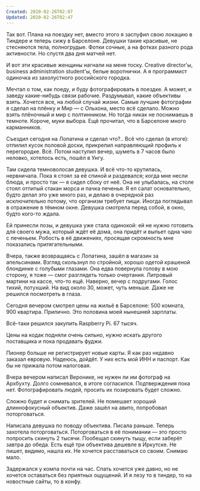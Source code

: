 ```yaml
---
Created: 2020-02-26T02:07
Updated: 2020-02-26T02:47
---
```

Так вот. Плана на поездку нет, вместо этого я заспуфил свою локацию в Тиндере и теперь сижу в Барселоне. Девушки такие красивые, не стесняются тела, полногрудые. Фотки сочные, а на фотках разного рода активности. Но спустя два дня матчей нет.

И вот эти красивые женщины нагнали на меня тоску. Creative director'ы, business administration student'ы, белые воротнички. А я программист одиночка из захолустного российского городка.

Мечтал о том, как поеду, и буду фотографировать в поездке. А может, и заведу какие-нибудь связи рабочие. Раздумывал, какие объективы взять. Хочется все, на любой случай жизни. Самые лучшие фотографии я сделал на плёнку и Мир — с Ольхона, место всё сделало. Можно взять плёночный и мир с полтинником. Но тогда никак не поснимаешь в темноте. Короче, муки выбора. Ещё прочитал, что в Барселоне много карманников.

Съездил сегодня на Лопатина и сделал что?.. Всё что сделал (в итоге): отпилил кусок половой доски, прикрепил направляющий профиль к перегородке. Всё. Потом наступил вечер, шуметь в 7 часов было неловко, хотелось есть, пошёл в Унгу.

Там сидела темноволосая девушка. И всё что-то крутилась, нервничала. Пока я стоял за её спиной и раздевался; когда мне несли блюда, и просто так — я сидел сбоку от неё. Она не улыбалась, на столе стоял отпитый стакан морса и пачка печенья. Я ел салат основательно, будто делал это уже много раз, и делаю в очередной раз исключительно потому, что организм требует пищи. Иногда поглядывал в отражение в тёмном окне. Девушка смотрела перед собой, в окно, будто кого-то ждала.

Ей принесли позы, и девушка уже стала одинокой: ей не нужно готовить для своего мужа, который ждёт её дома, она придёт и выпьет одна чаю с печеньем. Робость в её движениях, просящая скромность мне показались притягательными.

Вчера, также возвращаясь с Лопатина, зашёл в магазин за апельсинами. Взгляд скользнул по стройной, хорошо одетой крашеной блондинке с голубыми глазами. Она едва повернула голову в мою сторону, я тоже — смог разглядеть только очертания. Литровый мартини на кассе, что-то ещё. Наверно, вечер с подругами. Голос тихий, потухший. На вид около 30, может, чуть меньше. Даже не решился посмотреть в глаза.

Сегодня вечером смотрел цены на жильё в Барселоне: 500 комната, 900 квартира. Прилично. Это половина моей нынешней зарплаты.

Всё-таки решился закупить Raspberry Pi. 67 тысяч.

Цены на кодак подняли очень сильно, нужно искать другого поставщика и пока продавать фуджи.

Пионер больше не регистрирует новые карты. Я как раз недавно заказал евровую. Надеюсь, дойдёт. У них есть мой ИНН и паспорт. Как бы не прижала потом налоговая.

Вчера вечером написал Веронике, не нужен ли им фотограф на Архбухту. Долго сомневался, в итоге согласился. Подтверждения пока нет. Фотографировать людей, просить их позировать будет сложно.

Сложно будет и снимать зрителей. Не помешает хороший длиннофокусный объектив. Даже зашёл на авито, попробовал поторговаться.

Написала девушка по поводу объектива. Писала раньше. Теперь захотела поторговаться. Поторговаться в её понимании — это просто попросить скинуть 2 тысячи. Пообещал скинуть тыщу, если заберёт завтра до обеда. Есть ещё три объектива дешевле в Иркутске. Не пишет, видимо, нашла их. Не хочется расставаться со своим. Снимаю мало.

Задержался у компа почти на час. Спать хочется уже давно, но не хочется оставаться без приятных ощущений. И я лезу то в тиндер, то на новостные сайты, то в конфу.
